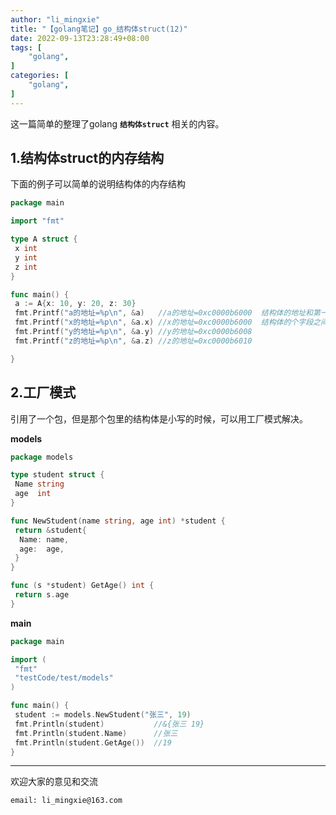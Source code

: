 ```yaml
---
author: "li_mingxie"
title: "【golang笔记】go_结构体struct(12)"
date: 2022-09-13T23:28:49+08:00
tags: [
    "golang",
]
categories: [
    "golang",
]
---
```


这一篇简单的整理了golang **`结构体struct`** 相关的内容。<!--more-->

## 1.结构体struct的内存结构

下面的例子可以简单的说明结构体的内存结构

```go
package main

import "fmt"

type A struct {
 x int
 y int
 z int
}

func main() {
 a := A{x: 10, y: 20, z: 30}
 fmt.Printf("a的地址=%p\n", &a)   //a的地址=0xc0000b6000  结构体的地址和第一个字段的地址是一样的
 fmt.Printf("x的地址=%p\n", &a.x) //x的地址=0xc0000b6000  结构体的个字段之间的相差是 类型的的大小
 fmt.Printf("y的地址=%p\n", &a.y) //y的地址=0xc0000b6008
 fmt.Printf("z的地址=%p\n", &a.z) //z的地址=0xc0000b6010

}
```

## 2.工厂模式

引用了一个包，但是那个包里的结构体是小写的时候，可以用工厂模式解决。

**models**

```go
package models

type student struct {
 Name string
 age  int
}

func NewStudent(name string, age int) *student {
 return &student{
  Name: name,
  age:  age,
 }
}

func (s *student) GetAge() int {
 return s.age
}
```

**main**  

```go
package main

import (
 "fmt"
 "testCode/test/models"
)

func main() {
 student := models.NewStudent("张三", 19)
 fmt.Println(student)           //&{张三 19}
 fmt.Println(student.Name)      //张三
 fmt.Println(student.GetAge())  //19
}
```

----------------------------------------------

欢迎大家的意见和交流

`email: li_mingxie@163.com`
